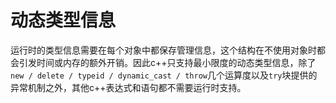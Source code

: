 # 动态类型信息

​		运行时的类型信息需要在每个对象中都保存管理信息，这个结构在不使用对象时都会引发时间或内存的额外开销。因此c++只支持最小限度的动态类型信息，除了`new / delete / typeid / dynamic_cast / throw`几个运算度以及`try`块提供的异常机制之外，其他c++表达式和语句都不需要运行时支持。





